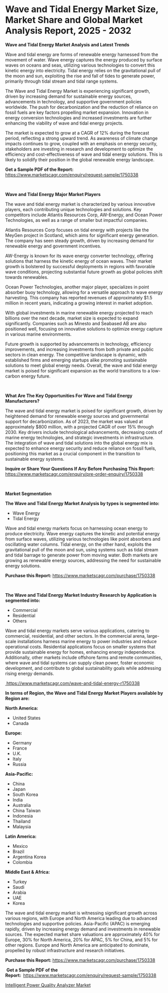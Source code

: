 <p><h1>Wave and Tidal Energy Market Size, Market Share and Global Market Analysis Report, 2025 - 2032</h1></p><p><strong>Wave and Tidal Energy Market Analysis and Latest Trends</strong></p>
<p><p>Wave and tidal energy are forms of renewable energy harnessed from the movement of water. Wave energy captures the energy produced by surface waves on oceans and seas, utilizing various technologies to convert this kinetic energy into electricity. Tidal energy relies on the gravitational pull of the moon and sun, exploiting the rise and fall of tides to generate power, primarily through tidal stream and tidal range systems.</p><p>The Wave and Tidal Energy Market is experiencing significant growth, driven by increasing demand for sustainable energy sources, advancements in technology, and supportive government policies worldwide. The push for decarbonization and the reduction of reliance on fossil fuels are key factors propelling market expansion. Innovation in energy conversion technologies and increased investments are further enhancing the viability of wave and tidal energy projects.</p><p>The market is expected to grow at a CAGR of 12% during the forecast period, reflecting a strong upward trend. As awareness of climate change impacts continues to grow, coupled with an emphasis on energy security, stakeholders are investing in research and development to optimize the efficiency and cost-effectiveness of wave and tidal energy solutions. This is likely to solidify their position in the global renewable energy landscape.</p></p>
<p><strong>Get a Sample PDF of the Report:&nbsp;</strong> <a href="https://www.marketscagr.com/enquiry/request-sample/1750338?utm_campaign=2677&utm_medium=2&utm_source=Github&utm_content=ia&utm_term=28022025&utm_id=wave-and-tidal-energy">https://www.marketscagr.com/enquiry/request-sample/1750338</a></p>
<p>&nbsp;</p>
<p><strong>Wave and Tidal Energy Major Market Players</strong></p>
<p><p>The wave and tidal energy market is characterized by various innovative players, each contributing unique technologies and solutions. Key competitors include Atlantis Resources Corp, AW-Energy, and Ocean Power Technologies, as well as a range of smaller but impactful companies.</p><p>Atlantis Resources Corp focuses on tidal energy with projects like the MeyGen project in Scotland, which aims for significant energy generation. The company has seen steady growth, driven by increasing demand for renewable energy and government incentives.</p><p>AW-Energy is known for its wave energy converter technology, offering solutions that harness the kinetic energy of ocean waves. Their market growth is bolstered by successful deployments in regions with favorable wave conditions, projecting substantial future growth as global policies shift towards renewables.</p><p>Ocean Power Technologies, another major player, specializes in point absorber buoy technology, allowing for a versatile approach to wave energy harvesting. This company has reported revenues of approximately $1.5 million in recent years, indicating a growing interest in market adoption.</p><p>With global investments in marine renewable energy projected to reach billions over the next decade, market size is expected to expand significantly. Companies such as Minesto and Seabased AB are also positioned well, focusing on innovative solutions to optimize energy capture in various marine environments.</p><p>Future growth is supported by advancements in technology, efficiency improvements, and increasing investments from both private and public sectors in clean energy. The competitive landscape is dynamic, with established firms and emerging startups alike promoting sustainable solutions to meet global energy needs. Overall, the wave and tidal energy market is poised for significant expansion as the world transitions to a low-carbon energy future.</p></p>
<p>&nbsp;</p>
<p><strong>What Are The Key Opportunities For Wave and Tidal Energy Manufacturers?</strong></p>
<p><p>The wave and tidal energy market is poised for significant growth, driven by heightened demand for renewable energy sources and governmental support for decarbonization. As of 2023, the market was valued at approximately $800 million, with a projected CAGR of over 15% through 2030. Key drivers include technological advancements, decreasing costs of marine energy technologies, and strategic investments in infrastructure. The integration of wave and tidal solutions into the global energy mix is expected to enhance energy security and reduce reliance on fossil fuels, positioning this market as a crucial component in the transition to sustainable energy systems.</p></p>
<p><strong>Inquire or Share Your Questions If Any Before Purchasing This Report:</strong> <a href="https://www.marketscagr.com/enquiry/pre-order-enquiry/1750338?utm_campaign=2677&utm_medium=2&utm_source=Github&utm_content=ia&utm_term=28022025&utm_id=wave-and-tidal-energy">https://www.marketscagr.com/enquiry/pre-order-enquiry/1750338</a></p>
<p>&nbsp;</p>
<p><strong>Market Segmentation</strong></p>
<p><strong>The Wave and Tidal Energy Market Analysis by types is segmented into:</strong></p>
<p><ul><li>Wave Energy</li><li>Tidal Energy</li></ul></p>
<p><p>Wave and tidal energy markets focus on harnessing ocean energy to produce electricity. Wave energy captures the kinetic and potential energy from surface waves, utilizing various technologies like point absorbers and oscillating water columns. Tidal energy, on the other hand, exploits the gravitational pull of the moon and sun, using systems such as tidal stream and tidal barrage to generate power from moving water. Both markets are growing as renewable energy sources, addressing the need for sustainable energy solutions.</p></p>
<p><strong>Purchase this Report:&nbsp;</strong><a href="https://www.marketscagr.com/purchase/1750338?utm_campaign=2677&utm_medium=2&utm_source=Github&utm_content=ia&utm_term=28022025&utm_id=wave-and-tidal-energy">https://www.marketscagr.com/purchase/1750338</a></p>
<p>&nbsp;</p>
<p><strong>The Wave and Tidal Energy Market Industry Research by Application is segmented into:</strong></p>
<p><ul><li>Commercial</li><li>Residential</li><li>Others</li></ul></p>
<p><p>Wave and tidal energy markets serve various applications, catering to commercial, residential, and other sectors. In the commercial arena, large-scale installations harness marine energy to power industries and reduce operational costs. Residential applications focus on smaller systems that provide sustainable energy for homes, enhancing energy independence. Additionally, other markets include offshore farms and remote communities, where wave and tidal systems can supply clean power, foster economic development, and contribute to global sustainability goals while addressing rising energy demands.</p></p>
<p><a href="https://www.marketscagr.com/wave-and-tidal-energy-r1750338?utm_campaign=2677&utm_medium=2&utm_source=Github&utm_content=ia&utm_term=28022025&utm_id=wave-and-tidal-energy">&nbsp;https://www.marketscagr.com/wave-and-tidal-energy-r1750338</a></p>
<p><strong>In terms of Region, the Wave and Tidal Energy Market Players available by Region are:</strong></p>
<p>
    <p> <strong> North America: </strong>
        <ul>
            <li>United States</li>
            <li>Canada</li>
        </ul>
        </p> 
    <p> <strong> Europe: </strong>
        <ul>
            <li>Germany</li>
            <li>France</li>
            <li>U.K.</li>
            <li>Italy</li>
            <li>Russia</li>
        </ul>
        </p> 
    <p> <strong> Asia-Pacific: </strong>
        <ul>
            <li>China</li>
            <li>Japan</li>
            <li>South Korea</li>
            <li>India</li>
            <li>Australia</li>
            <li>China Taiwan</li>
            <li>Indonesia</li>
            <li>Thailand</li>
            <li>Malaysia</li>
        </ul>
        </p> 
    <p> <strong> Latin America: </strong>
        <ul>
            <li>Mexico</li>
            <li>Brazil</li>
            <li>Argentina Korea</li>
            <li>Colombia</li>
        </ul>
        </p> 
    <p> <strong> Middle East & Africa: </strong>
        <ul>
            <li>Turkey</li>
            <li>Saudi</li>
            <li>Arabia</li>
            <li>UAE</li>
            <li>Korea</li>
        </ul>
    </p>
    </p>
<p><p>The wave and tidal energy market is witnessing significant growth across various regions, with Europe and North America leading due to advanced technologies and supportive policies. Asia-Pacific (APAC) is emerging rapidly, driven by increasing energy demand and investments in renewable sources. The expected market share valuations are approximately 40% for Europe, 30% for North America, 20% for APAC, 5% for China, and 5% for other regions. Europe and North America are anticipated to dominate, propelled by robust infrastructure and research initiatives.</p></p>
<p><strong>Purchase this Report: </strong><a href="https://www.marketscagr.com/purchase/1750338?utm_campaign=2677&utm_medium=2&utm_source=Github&utm_content=ia&utm_term=28022025&utm_id=wave-and-tidal-energy">https://www.marketscagr.com/purchase/1750338</a></p>
<p>&nbsp;<strong>Get a Sample PDF of the Report:&nbsp;&nbsp;</strong><a href="https://www.marketscagr.com/enquiry/request-sample/1750338?utm_campaign=2677&utm_medium=2&utm_source=Github&utm_content=ia&utm_term=28022025&utm_id=wave-and-tidal-energy">https://www.marketscagr.com/enquiry/request-sample/1750338</a></p>
<p><strong></strong></p>
<p><p><a href="https://github.com/akpthobs/Market-Research-Report-List-1/blob/main/intelligent-power-quality-analyzer-market.md?utm_campaign=2677&utm_medium=2&utm_source=Github&utm_content=ia&utm_term=28022025&utm_id=wave-and-tidal-energy">Intelligent Power Quality Analyzer Market</a></p></p>